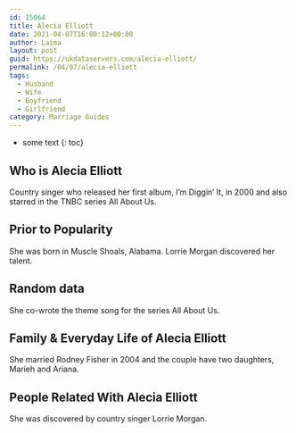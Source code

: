 ```yaml
---
id: 15064
title: Alecia Elliott
date: 2021-04-07T16:00:12+00:00
author: Laima
layout: post
guid: https://ukdataservers.com/alecia-elliott/
permalink: /04/07/alecia-elliott
tags:
  - Husband
  - Wife
  - Boyfriend
  - Girlfriend
category: Marriage Guides
---
```


* some text
{: toc}


## Who is Alecia Elliott
                  
                  
                  
Country singer who released her first album, I&#8217;m Diggin&#8217; It, in 2000 and also starred in the TNBC series All About Us.
                  
              
            
              
            
                
                
                
## Prior to Popularity
                  
                  
                  
She was born in Muscle Shoals, Alabama. Lorrie Morgan discovered her talent.
                  
              
            
              
            
                
                
                
## Random data
                  
                  
                  
She co-wrote the theme song for the series All About Us.
                  
              
            
              
            
                
                
                
## Family & Everyday Life of Alecia Elliott
                  
                  
                  
She married Rodney Fisher in 2004 and the couple have two daughters, Marieh and Ariana.
                  
              
            
              
            
                
                
                
## People Related With Alecia Elliott
                  
                  
                  
She was discovered by country singer Lorrie Morgan.
                  
              
            
              
            
                
              
            
              
              
            
            
              
            
          
          
          